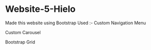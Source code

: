 # Website-5-Hielo
Made this website using Bootstrap
Used :-
Custom Navigation Menu

Custom Carousel

Bootstrap Grid
